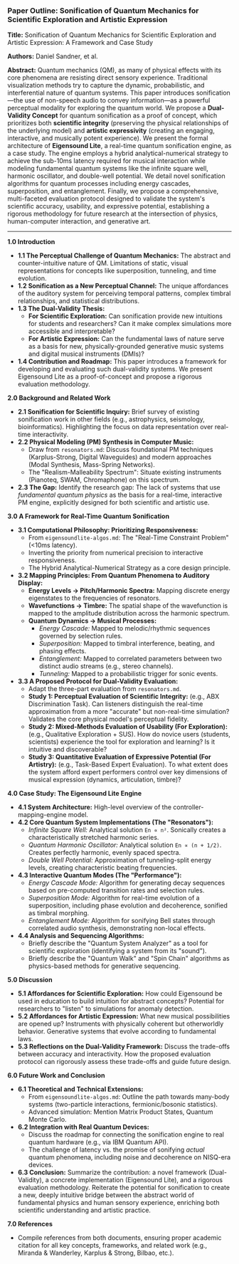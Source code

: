 ### **Paper Outline: Sonification of Quantum Mechanics for Scientific Exploration and Artistic Expression**

**Title:** Sonification of Quantum Mechanics for Scientific Exploration and Artistic Expression: A Framework and Case Study

**Authors:** Daniel Sandner, et al.

**Abstract:**
Quantum mechanics (QM), as many of physical effects with its core phenomena are resisting direct sensory experience. Traditional visualization methods try to capture the dynamic, probabilistic, and interferential nature of quantum systems. This paper introduces sonification—the use of non-speech audio to convey information—as a powerful perceptual modality for exploring the quantum world. We propose a **Dual-Validity Concept** for quantum sonification as a proof of concept, which prioritizes both **scientific integrity** (preserving the physical relationships of the underlying model) and **artistic expressivity** (creating an engaging, interactive, and musically potent experience). We present the formal architecture of **Eigensound Lite**, a real-time quantum sonification engine, as a case study. The engine employs a hybrid analytical-numerical strategy to achieve the sub-10ms latency required for musical interaction while modeling fundamental quantum systems like the infinite square well, harmonic oscillator, and double-well potential. We detail novel sonification algorithms for quantum processes including energy cascades, superposition, and entanglement. Finally, we propose a comprehensive, multi-faceted evaluation protocol designed to validate the system's scientific accuracy, usability, and expressive potential, establishing a rigorous methodology for future research at the intersection of physics, human-computer interaction, and generative art.

---

**1.0 Introduction**
*   **1.1 The Perceptual Challenge of Quantum Mechanics:** The abstract and counter-intuitive nature of QM. Limitations of static, visual representations for concepts like superposition, tunneling, and time evolution.
*   **1.2 Sonification as a New Perceptual Channel:** The unique affordances of the auditory system for perceiving temporal patterns, complex timbral relationships, and statistical distributions.
*   **1.3 The Dual-Validity Thesis:**
    *   **For Scientific Exploration:** Can sonification provide new intuitions for students and researchers? Can it make complex simulations more accessible and interpretable?
    *   **For Artistic Expression:** Can the fundamental laws of nature serve as a basis for new, physically-grounded generative music systems and digital musical instruments (DMIs)?
*   **1.4 Contribution and Roadmap:** This paper introduces a framework for developing and evaluating such dual-validity systems. We present Eigensound Lite as a proof-of-concept and propose a rigorous evaluation methodology.

**2.0 Background and Related Work**
*   **2.1 Sonification for Scientific Inquiry:** Brief survey of existing sonification work in other fields (e.g., astrophysics, seismology, bioinformatics). Highlighting the focus on data representation over real-time interactivity.
*   **2.2 Physical Modeling (PM) Synthesis in Computer Music:**
    *   Draw from `resonators.md`: Discuss foundational PM techniques (Karplus-Strong, Digital Waveguides) and modern approaches (Modal Synthesis, Mass-Spring Networks).
    *   The "Realism-Malleability Spectrum": Situate existing instruments (Pianoteq, SWAM, Chromaphone) on this spectrum.
*   **2.3 The Gap:** Identify the research gap: The lack of systems that use *fundamental quantum physics* as the basis for a real-time, interactive PM engine, explicitly designed for both scientific and artistic use.

**3.0 A Framework for Real-Time Quantum Sonification**
*   **3.1 Computational Philosophy: Prioritizing Responsiveness:**
    *   From `eigensoundlite-algos.md`: The "Real-Time Constraint Problem" (<10ms latency).
    *   Inverting the priority from numerical precision to interactive responsiveness.
    *   The Hybrid Analytical-Numerical Strategy as a core design principle.
*   **3.2 Mapping Principles: From Quantum Phenomena to Auditory Display:**
    *   **Energy Levels → Pitch/Harmonic Spectra:** Mapping discrete energy eigenstates to the frequencies of resonators.
    *   **Wavefunctions → Timbre:** The spatial shape of the wavefunction is mapped to the amplitude distribution across the harmonic spectrum.
    *   **Quantum Dynamics → Musical Processes:**
        *   *Energy Cascade:* Mapped to melodic/rhythmic sequences governed by selection rules.
        *   *Superposition:* Mapped to timbral interference, beating, and phasing effects.
        *   *Entanglement:* Mapped to correlated parameters between two distinct audio streams (e.g., stereo channels).
        *   *Tunneling:* Mapped to a probabilistic trigger for sonic events.
*   **3.3 A Proposed Protocol for Dual-Validity Evaluation:**
    *   Adapt the three-part evaluation from `resonators.md`.
    *   **Study 1: Perceptual Evaluation of Scientific Integrity:** (e.g., ABX Discrimination Task). Can listeners distinguish the real-time approximation from a more "accurate" but non-real-time simulation? Validates the core physical model's perceptual fidelity.
    *   **Study 2: Mixed-Methods Evaluation of Usability (For Exploration):** (e.g., Qualitative Exploration + SUS). How do novice users (students, scientists) experience the tool for exploration and learning? Is it intuitive and discoverable?
    *   **Study 3: Quantitative Evaluation of Expressive Potential (For Artistry):** (e.g., Task-Based Expert Evaluation). To what extent does the system afford expert performers control over key dimensions of musical expression (dynamics, articulation, timbre)?

**4.0 Case Study: The Eigensound Lite Engine**
*   **4.1 System Architecture:** High-level overview of the controller-mapping-engine model.
*   **4.2 Core Quantum System Implementations (The "Resonators"):**
    *   *Infinite Square Well:* Analytical solution `En ∝ n²`. Sonically creates a characteristically stretched harmonic series.
    *   *Quantum Harmonic Oscillator:* Analytical solution `En ∝ (n + 1/2)`. Creates perfectly harmonic, evenly spaced spectra.
    *   *Double Well Potential:* Approximation of tunneling-split energy levels, creating characteristic beating frequencies.
*   **4.3 Interactive Quantum Modes (The "Performance"):**
    *   *Energy Cascade Mode:* Algorithm for generating decay sequences based on pre-computed transition rates and selection rules.
    *   *Superposition Mode:* Algorithm for real-time evolution of a superposition, including phase evolution and decoherence, sonified as timbral morphing.
    *   *Entanglement Mode:* Algorithm for sonifying Bell states through correlated audio synthesis, demonstrating non-local effects.
*   **4.4 Analysis and Sequencing Algorithms:**
    *   Briefly describe the "Quantum System Analyzer" as a tool for scientific exploration (identifying a system from its "sound").
    *   Briefly describe the "Quantum Walk" and "Spin Chain" algorithms as physics-based methods for generative sequencing.

**5.0 Discussion**
*   **5.1 Affordances for Scientific Exploration:** How could Eigensound be used in education to build intuition for abstract concepts? Potential for researchers to "listen" to simulations for anomaly detection.
*   **5.2 Affordances for Artistic Expression:** What new musical possibilities are opened up? Instruments with physically coherent but otherworldly behavior. Generative systems that evolve according to fundamental laws.
*   **5.3 Reflections on the Dual-Validity Framework:** Discuss the trade-offs between accuracy and interactivity. How the proposed evaluation protocol can rigorously assess these trade-offs and guide future design.

**6.0 Future Work and Conclusion**
*   **6.1 Theoretical and Technical Extensions:**
    *   From `eigensoundlite-algos.md`: Outline the path towards many-body systems (two-particle interactions, fermionic/bosonic statistics).
    *   Advanced simulation: Mention Matrix Product States, Quantum Monte Carlo.
*   **6.2 Integration with Real Quantum Devices:**
    *   Discuss the roadmap for connecting the sonification engine to real quantum hardware (e.g., via IBM Quantum API).
    *   The challenge of latency vs. the promise of sonifying *actual* quantum phenomena, including noise and decoherence on NISQ-era devices.
*   **6.3 Conclusion:** Summarize the contribution: a novel framework (Dual-Validity), a concrete implementation (Eigensound Lite), and a rigorous evaluation methodology. Reiterate the potential for sonification to create a new, deeply intuitive bridge between the abstract world of fundamental physics and human sensory experience, enriching both scientific understanding and artistic practice.

**7.0 References**
*   Compile references from both documents, ensuring proper academic citation for all key concepts, frameworks, and related work (e.g., Miranda & Wanderley, Karplus & Strong, Bilbao, etc.).